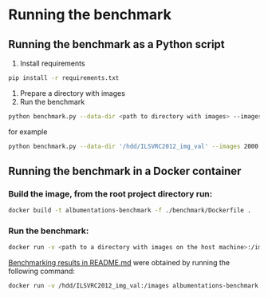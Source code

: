 # Running the benchmark

## Running the benchmark as a Python script

1. Install requirements

```bash
pip install -r requirements.txt
```

1. Prepare a directory with images
2. Run the benchmark

```bash
python benchmark.py --data-dir <path to directory with images> --images <number of images> --runs <number of runs> --print-package-versions
```

for example

```bash
python benchmark.py --data-dir '/hdd/ILSVRC2012_img_val' --images 2000 --runs 5 --print-package-versions
```

## Running the benchmark in a Docker container

### Build the image, from the root project directory run:

```bash
docker build -t albumentations-benchmark -f ./benchmark/Dockerfile .
```

### Run the benchmark:

```bash
docker run -v <path to a directory with images on the host machine>:/images albumentations-benchmark <args>
```

[Benchmarking results in README.md](../README.md#benchmarking-results) were obtained by running the following command:

```bash
docker run -v /hdd/ILSVRC2012_img_val:/images albumentations-benchmark --runs 10 --markdown
```
